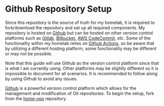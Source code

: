 # Github Respository Setup

Since this repository is the source of truth for my homelab, it is required to fork/download the repository and set up all required components. My repository is hosted on [Github](https://github.com/) but can be hosted on other version control platforms such as [Gitlab](https://about.gitlab.com/), [Bitbucket](https://bitbucket.org/product/), [AWS CodeCommit](https://aws.amazon.com/codecommit/), etc. Some of the functionality within my homelab relies on [Github Actions](https://docs.github.com/en/actions), so be aware that by utilizing a different hosting platform, some functionality may be different or may not be possible.

Note that this guide will use Github as the version control platform since that is what I am currently using. Other platforms may be slightly different so it is impossible to document for all scenarios. It is recommended to follow along by using Github to avoid any issues.

[Github](https://github.com/) is a powerful version control platform which allows for the management and modification of Git repositories. To begin the setup, fork from the [home-ops](https://github.com/ol3d/home-ops) repository.
